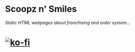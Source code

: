 # Scoopz n' Smiles
*Static HTML webpages about franchising and order system...*

# [![ko-fi](https://ko-fi.com/img/githubbutton_sm.svg)](https://ko-fi.com/J3J123MH0)
